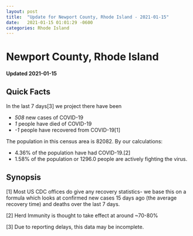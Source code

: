 ```yaml
---
layout: post
title:  "Update for Newport County, Rhode Island - 2021-01-15"
date:   2021-01-15 01:01:29 -0600
categories: Rhode Island
---
```


# Newport County, Rhode Island
#### Updated 2021-01-15

## Quick Facts

In the last 7 days[3] we project there have been
- *508* new cases of COVID-19
- *1* people have died of COVID-19
- *-1* people have recovered from COVID-19[1]

The population in this census area is 82082. By our calculations:
- 4.36% of the population have had COVID-19.[2]
- 1.58% of the population or 1296.0 people are actively fighting the virus.

## Synopsis




[1] Most US CDC offices do give any recovery statistics- we base this on a formula which looks at confirmed new cases
15 days ago (the average recovery time) and deaths over the last 7 days.

[2] Herd Immunity is thought to take effect at around ~70-80%

[3] Due to reporting delays, this data may be incomplete.
 
    